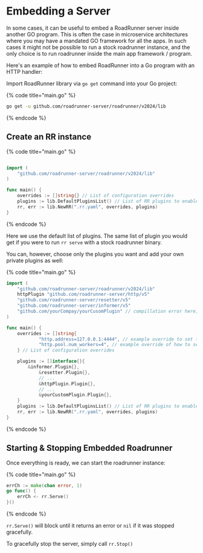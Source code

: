 # Embedding a Server

In some cases, it can be useful to embed a RoadRunner server inside another GO program. This is often the case in
microservice architectures where you may have a mandated GO framework for all the apps. In such cases it might not be
possible to run a stock roadrunner instance, and the only choice is to run roadrunner inside the main app framework /
program.

Here's an example of how to embed RoadRunner into a Go program with an HTTP handler:

Import RoadRunner library via `go get` command into your Go project:

{% code title="main.go" %}

```Bash
go get -u github.com/roadrunner-server/roadrunner/v2024/lib
```

{% endcode %}


## Create an RR instance

{% code title="main.go" %}

```go

import (
	"github.com/roadrunner-server/roadrunner/v2024/lib"
)

func main() {
	overrides := []string{} // List of configuration overrides
	plugins := lib.DefaultPluginsList() // List of RR plugins to enable
	rr, err := lib.NewRR(".rr.yaml", overrides, plugins)
}

```

{% endcode %}

Here we use the default list of plugins. The same list of plugin you would get if you were to run `rr serve` with a
stock roadrunner binary.

You can, however, choose only the plugins you want and add your own private plugins as well:

{% code title="main.go" %}

```go
import (
	"github.com/roadrunner-server/roadrunner/v2024/lib"
	httpPlugin "github.com/roadrunner-server/http/v5"
	"github.com/roadrunner-server/resetter/v5"
	"github.com/roadrunner-server/informer/v5"
	"github.com/yourCompay/yourCusomPlugin" // compillation error here, used only as an example.
)

func main() {
	overrides := []string{
    		"http.address=127.0.0.1:4444", // example override to set the http address
    		"http.pool.num_workers=4", // example override of how to set the number of php workers
	} // List of configuration overrides

	plugins := []interface{}{
		&informer.Plugin{},
    		&resetter.Plugin{},
    		// ...
    		&httpPlugin.Plugin{},
    		// ...
    		&yourCustomPlugin.Plugin{},
	}
	plugins := lib.DefaultPluginsList() // List of RR plugins to enable
	rr, err := lib.NewRR(".rr.yaml", overrides, plugins)
}
```

{% endcode %}


## Starting & Stopping Embedded Roadrunner

Once everything is ready, we can start the roadrunner instance:

{% code title="main.go" %}

```go
errCh := make(chan error, 1)
go func() {
    errCh <- rr.Serve()
}()
```

{% endcode %}

`rr.Serve()` will block until it returns an error or `nil` if it was stopped gracefully.

To gracefully stop the server, simply call `rr.Stop()`
